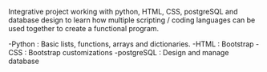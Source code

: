 Integrative project working with python, HTML, CSS, postgreSQL and database design to learn how multiple scripting / coding languages can be used together to create a functional program.

-Python : Basic lists, functions, arrays and dictionaries.
-HTML : Bootstrap 
-CSS : Bootstrap customizations
-postgreSQL : Design and manage database
